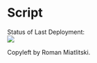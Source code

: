 # Script


Status of Last Deployment:<br>
<img src="https://github.com/RiKeRjava/Script/actions/workflows/My-GitHubActions-Basics/badge.svg?branch=main"><br>

Copyleft by Roman Miatlitski.
